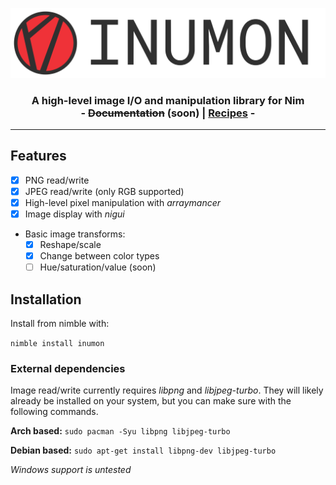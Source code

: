 <p align="center">
  <img src="media/banner.png"></img>
</p>

<h3 align="center">
  A high-level image I/O and manipulation library for Nim
  <br>
  - <del>Documentation</del> (soon) | <a href="recipes.md">Recipes</a> -
</h3>

---
## Features
- [x] PNG read/write
- [x] JPEG read/write (only RGB supported)
- [x] High-level pixel manipulation with *arraymancer*
- [X] Image display with *nigui*
- Basic image transforms:
  - [X] Reshape/scale
  - [x] Change between color types
  - [ ] Hue/saturation/value (soon)

## Installation

Install from nimble with:

`nimble install inumon`

### External dependencies
Image read/write currently requires *libpng* and *libjpeg-turbo*. They will likely already be installed on your system, but you can make sure with the following commands.

**Arch based:**
`sudo pacman -Syu libpng libjpeg-turbo`

**Debian based:**
`sudo apt-get install libpng-dev libjpeg-turbo`

*Windows support is untested*
